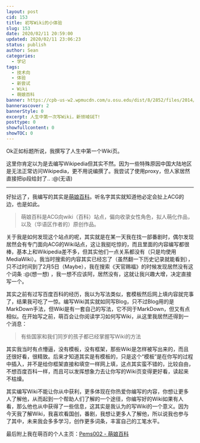 ```yaml
---
layout: post
cid: 153
title: 初写Wiki的小体验
slug: 153
date: 2020/02/11 20:59:00
updated: 2020/02/11 23:06:23
status: publish
author: Sean
categories: 
  - 学记
tags: 
  - 技术向
  - 体验
  - 新尝试
  - Wiki
  - 萌娘百科
banner: https://cpb-us-w2.wpmucdn.com/u.osu.edu/dist/8/2852/files/2014/02/wiki-121mw1r.gif
bannerascover: 2
bannerStyle: 0
excerpt: 人生中第一次写Wiki，新领域GET!
posttype: 0
showfullcontent: 0
showTOC: 0
---
```



Ok正如标题所说，我撰写了人生中第一个Wiki页。

这里你肯定以为是去编写Wikipedia但其实不然。因为一些特殊原因中国大陆地区是无法正常访问Wikipedia，更不用说编撰了。我尝试了使用proxy，但人家居然直接把ip段给封了.. :@(无语) 


----------


好扯远了，我编写的其实是[萌娘百科][1]。听名字其实就知道他必定会扯上ACG的边，也是如此。

>萌娘百科是ACG向wiki（百科）站点，偏向收录女性角色，拟人萌化作品，以及（华语区作者的）原创作品。

关于我是如何发现这个站点的呢，其实就是在某一天我在找一部番剧时，偶尔发现居然会有专门面向ACG的Wiki站点，这让我挺吃惊的，而且里面的内容编写都很棒，基本上和Wikipedia差不多，但其实他们一点关系都没有（只是均使用MediaWiki）。我当时搜索的内容其实已经忘了（虽然翻一下历史记录就能看到），只不过时间到了2月5日（Maybe），我在搜索《天官赐福》的时候发现居然没有这个词条 :@(想一想) ，我一想不应该阿，居然没有，这就让我兴趣大增，决定直接写一个。

其实之前有过写百度百科的经历，我以为写法类似，套模板然后网上填内容就完事了，结果我可吃了一惊。编写Wiki其实就如同写Blog，只不过Blog用的是MarkDown手法，但Wiki是有一套自己的写法，它不同于MarkDown，但又有点相似。在开始写之前，萌百会让你阅读学习如何写Wiki，从这里我居然还得到一个消息：

>有些国家和我们同岁的孩子都已经掌握写Wiki的方法

其实我当时有点懵逼，没有模板，没有框架，那些Wiki是怎样被写出来的，而且还很好看，很精致。后来才知道其实是有模板的，只是这个“模板”是在你写的过程中插入，并不是给你框架直接和填空一样网上填，这点其实蛮不错的，比较自由，不想百度百科一样，而且可以发挥想象力去让你写的Wiki页变得更好看，读起来不枯燥。

其实编写Wiki不能让你从中获利，更多体现在你热爱你编写的内容，你想让更多人了解他，从而起到一个帮助人们了解的一个途径，你编写好的Wiki如果有人看，那么他也从中获得了一些信息，这其实是我认为的写Wiki的一个意义。因为今天我了解Wiki，我喜欢看国创，番剧，我想让更多人了解他，所以说我也参与了其中，未来我会多多学习，创作更多词条，丰富自己的工笔水平。

最后附上我在萌百的个人主页：[Pems002 - 萌娘百科][2]


  [1]: https://zh.moegirl.org
  [2]: https://zh.moegirl.org/User:Pems002